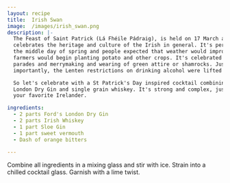 ```yaml
---
layout: recipe
title:  Irish Swan
image:  /images/irish_swan.png
description: |-
  The Feast of Saint Patrick (Lá Fhéile Pádraig), is held on 17 March and
  celebrates the heritage and culture of the Irish in general. It's perceived as
  the middle day of spring and people expected that weather would improve, so
  farmers would begin planting potato and other crops. It's celebrated with
  parades and merrymaking and wearing of green attire or shamrocks. Just as
  importantly, the Lenten restrictions on drinking alcohol were lifted for the day.

  So let's celebrate with a St Patrick's Day inspired cocktail combining
  London Dry Gin and single grain whiskey. It's strong and complex, just like
  your favorite Irelander.

ingredients:
  - 2 parts Ford's London Dry Gin
  - 2 parts Irish Whiskey
  - 1 part Sloe Gin
  - 1 part sweet vermouth
  - Dash of orange bitters

---
```

Combine all ingredients in a mixing glass and stir with ice. Strain into a
chilled cocktail glass. Garnish with a lime twist.

